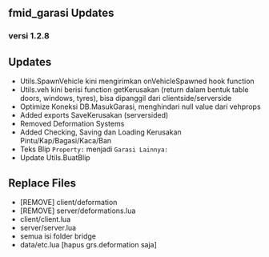 ## fmid_garasi Updates
### versi 1.2.8

## Updates
- Utils.SpawnVehicle kini mengirimkan onVehicleSpawned hook function
- Utils.veh kini berisi function getKerusakan (return dalam bentuk table doors, windows, tyres), bisa dipanggil dari clientside/serverside
- Optimize Koneksi DB.MasukGarasi, menghindari null value dari vehprops
- Added exports SaveKerusakan (serversided)
- Removed Deformation Systems
- Added Checking, Saving dan Loading Kerusakan Pintu/Kap/Bagasi/Kaca/Ban
- Teks Blip `Property:` menjadi `Garasi Lainnya:`
- Update Utils.BuatBlip

## Replace Files
- [REMOVE] client/deformation
- [REMOVE] server/deformations.lua
- client/client.lua
- server/server.lua
- semua isi folder bridge
- data/etc.lua [hapus grs.deformation saja]